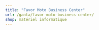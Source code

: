 ```yaml
---
title: "Favor Moto Business Center"
url: /ganta/favor-moto-business-center/
shop: matériel informatique
---
```

